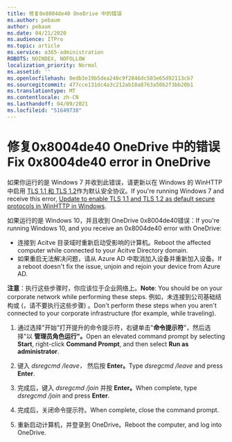 ```yaml
---
title: 修复0x8004de40 OneDrive 中的错误
ms.author: pebaum
author: pebaum
ms.date: 04/21/2020
ms.audience: ITPro
ms.topic: article
ms.service: o365-administration
ROBOTS: NOINDEX, NOFOLLOW
localization_priority: Normal
ms.assetid: ''
ms.openlocfilehash: 0edb3e19b5dea240c9f2846dc503e65d92113cb7
ms.sourcegitcommit: 477cce131dc4a3c212ab18a8763a50b2f3bb20b1
ms.translationtype: MT
ms.contentlocale: zh-CN
ms.lasthandoff: 04/09/2021
ms.locfileid: "51649738"
---
```

# <a name="fix-0x8004de40-error-in-onedrive"></a><span data-ttu-id="3566b-102">修复0x8004de40 OneDrive 中的错误</span><span class="sxs-lookup"><span data-stu-id="3566b-102">Fix 0x8004de40 error in OneDrive</span></span>

<span data-ttu-id="3566b-103">如果你运行的是 Windows 7 并收到此错误，请更新以在 Windows 的 WinHTTP 中启用 [TLS 1.1 和 TLS 1.2](https://support.microsoft.com/topic/update-to-enable-tls-1-1-and-tls-1-2-as-default-secure-protocols-in-winhttp-in-windows-c4bd73d2-31d7-761e-0178-11268bb10392)作为默认安全协议。</span><span class="sxs-lookup"><span data-stu-id="3566b-103">If you're running Windows 7 and receive this error, [Update to enable TLS 1.1 and TLS 1.2 as default secure protocols in WinHTTP in Windows](https://support.microsoft.com/topic/update-to-enable-tls-1-1-and-tls-1-2-as-default-secure-protocols-in-winhttp-in-windows-c4bd73d2-31d7-761e-0178-11268bb10392).</span></span>

<span data-ttu-id="3566b-104">如果运行的是 Windows 10，并且收到 OneDrive 0x8004de40错误：</span><span class="sxs-lookup"><span data-stu-id="3566b-104">If you're running Windows 10, and you receive an 0x8004de40 error with OneDrive:</span></span>

- <span data-ttu-id="3566b-105">连接到 Acitve 目录域时重新启动受影响的计算机。</span><span class="sxs-lookup"><span data-stu-id="3566b-105">Reboot the affected computer while connected to your Acitve Directory domain.</span></span>
- <span data-ttu-id="3566b-106">如果重启无法解决问题，请从 Azure AD 中取消加入设备并重新加入设备。</span><span class="sxs-lookup"><span data-stu-id="3566b-106">If a reboot doesn't fix the issue, unjoin and rejoin your device from Azure AD.</span></span> 

<span data-ttu-id="3566b-107">**注意**：执行这些步骤时，你应该位于企业网络上。</span><span class="sxs-lookup"><span data-stu-id="3566b-107">**Note**: You should be on your corporate network while performing these steps.</span></span> <span data-ttu-id="3566b-108">例如，未连接到公司基础结构或 (，请不要执行这些步骤) 。</span><span class="sxs-lookup"><span data-stu-id="3566b-108">Don't perform these steps when you aren't connected to your corporate infrastructure (for example, while traveling).</span></span> 

1. <span data-ttu-id="3566b-109">通过选择"开始"打开提升的命令提示符，右键单击"**命令提示符**"，然后选择"以 **管理员角色运行"。**</span><span class="sxs-lookup"><span data-stu-id="3566b-109">Open an elevated command prompt by selecting **Start**, right-click **Command Prompt**, and then select **Run as administrator**.</span></span>

1. <span data-ttu-id="3566b-110">键入 *dsregcmd /leave，* 然后按 **Enter。**</span><span class="sxs-lookup"><span data-stu-id="3566b-110">Type *dsregcmd /leave* and press **Enter**.</span></span>

1. <span data-ttu-id="3566b-111">完成后，键入 *dsregcmd /join* 并按 **Enter。**</span><span class="sxs-lookup"><span data-stu-id="3566b-111">When complete, type *dsregcmd /join* and press **Enter**.</span></span>

1. <span data-ttu-id="3566b-112">完成后，关闭命令提示符。</span><span class="sxs-lookup"><span data-stu-id="3566b-112">When complete, close the command prompt.</span></span>

1. <span data-ttu-id="3566b-113">重新启动计算机，并登录到 OneDrive。</span><span class="sxs-lookup"><span data-stu-id="3566b-113">Reboot the computer, and log into OneDrive.</span></span>